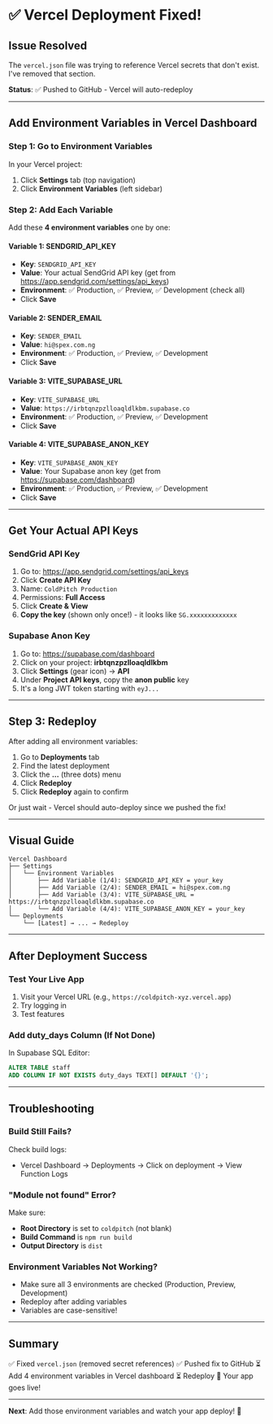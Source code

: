 # ✅ Vercel Deployment Fixed!

## Issue Resolved

The `vercel.json` file was trying to reference Vercel secrets that don't exist. I've removed that section.

**Status**: ✅ Pushed to GitHub - Vercel will auto-redeploy

---

## Add Environment Variables in Vercel Dashboard

### Step 1: Go to Environment Variables

In your Vercel project:

1. Click **Settings** tab (top navigation)
2. Click **Environment Variables** (left sidebar)

### Step 2: Add Each Variable

Add these **4 environment variables** one by one:

#### Variable 1: SENDGRID_API_KEY
- **Key**: `SENDGRID_API_KEY`
- **Value**: Your actual SendGrid API key (get from https://app.sendgrid.com/settings/api_keys)
- **Environment**: ✅ Production, ✅ Preview, ✅ Development (check all)
- Click **Save**

#### Variable 2: SENDER_EMAIL
- **Key**: `SENDER_EMAIL`
- **Value**: `hi@spex.com.ng`
- **Environment**: ✅ Production, ✅ Preview, ✅ Development
- Click **Save**

#### Variable 3: VITE_SUPABASE_URL
- **Key**: `VITE_SUPABASE_URL`
- **Value**: `https://irbtqnzpzlloaqldlkbm.supabase.co`
- **Environment**: ✅ Production, ✅ Preview, ✅ Development
- Click **Save**

#### Variable 4: VITE_SUPABASE_ANON_KEY
- **Key**: `VITE_SUPABASE_ANON_KEY`
- **Value**: Your Supabase anon key (get from https://supabase.com/dashboard)
- **Environment**: ✅ Production, ✅ Preview, ✅ Development
- Click **Save**

---

## Get Your Actual API Keys

### SendGrid API Key

1. Go to: https://app.sendgrid.com/settings/api_keys
2. Click **Create API Key**
3. Name: `ColdPitch Production`
4. Permissions: **Full Access**
5. Click **Create & View**
6. **Copy the key** (shown only once!) - it looks like `SG.xxxxxxxxxxxxx`

### Supabase Anon Key

1. Go to: https://supabase.com/dashboard
2. Click on your project: **irbtqnzpzlloaqldlkbm**
3. Click **Settings** (gear icon) → **API**
4. Under **Project API keys**, copy the **anon public** key
5. It's a long JWT token starting with `eyJ...`

---

## Step 3: Redeploy

After adding all environment variables:

1. Go to **Deployments** tab
2. Find the latest deployment
3. Click the **...** (three dots) menu
4. Click **Redeploy**
5. Click **Redeploy** again to confirm

Or just wait - Vercel should auto-deploy since we pushed the fix!

---

## Visual Guide

```
Vercel Dashboard
├── Settings
│   └── Environment Variables
│       ├── Add Variable (1/4): SENDGRID_API_KEY = your_key
│       ├── Add Variable (2/4): SENDER_EMAIL = hi@spex.com.ng
│       ├── Add Variable (3/4): VITE_SUPABASE_URL = https://irbtqnzpzlloaqldlkbm.supabase.co
│       └── Add Variable (4/4): VITE_SUPABASE_ANON_KEY = your_key
└── Deployments
    └── [Latest] → ... → Redeploy
```

---

## After Deployment Success

### Test Your Live App

1. Visit your Vercel URL (e.g., `https://coldpitch-xyz.vercel.app`)
2. Try logging in
3. Test features

### Add duty_days Column (If Not Done)

In Supabase SQL Editor:

```sql
ALTER TABLE staff 
ADD COLUMN IF NOT EXISTS duty_days TEXT[] DEFAULT '{}';
```

---

## Troubleshooting

### Build Still Fails?

Check build logs:
- Vercel Dashboard → Deployments → Click on deployment → View Function Logs

### "Module not found" Error?

Make sure:
- **Root Directory** is set to `coldpitch` (not blank)
- **Build Command** is `npm run build`
- **Output Directory** is `dist`

### Environment Variables Not Working?

- Make sure all 3 environments are checked (Production, Preview, Development)
- Redeploy after adding variables
- Variables are case-sensitive!

---

## Summary

✅ Fixed `vercel.json` (removed secret references)
✅ Pushed fix to GitHub
⏳ Add 4 environment variables in Vercel dashboard
⏳ Redeploy
🎉 Your app goes live!

---

**Next**: Add those environment variables and watch your app deploy! 🚀
